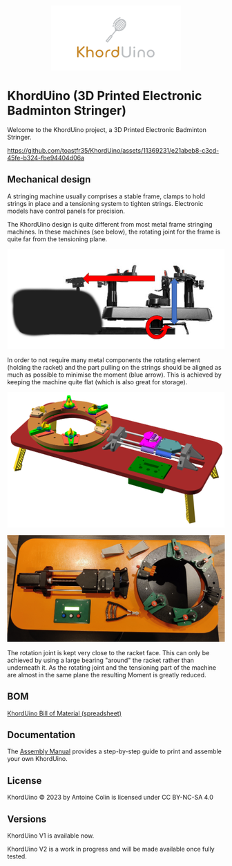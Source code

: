 <p align="center">
  <img width="300" src="images/logo2.png">
</p>

# KhordUino (3D Printed Electronic Badminton Stringer)

Welcome to the KhordUino project, a 3D Printed Electronic Badminton Stringer. 

https://github.com/toastfr35/KhordUino/assets/11369231/e21abeb8-c3cd-45fe-b324-fbe94404d06a


## Mechanical design

A stringing machine usually comprises a stable frame, clamps to hold strings in place and a tensioning system to tighten strings. 
Electronic models have control panels for precision. 

The KhordUino design is quite different from most metal frame stringing machines. In these machines (see below), the rotating joint for the frame is quite far from the tensioning plane.

<p align="center">
  <img width="600" src="images/traditional_machine.png">
</p>


In order to not require many metal components the rotating element (holding the racket) and the part pulling 
on the strings should be aligned as much as possible to minimise the moment (blue arrow).
This is achieved by keeping the machine quite flat (which is also great for storage).

<p align="center">
  <img width="600" src="images/this_machine.png">
</p>

<p align="center">
  <img width="600" src="images/main.jpg">
</p>


The rotation joint is kept very close to the racket face. This can only be achieved by using a large bearing "around" the racket rather than underneath it.
As the rotating joint and the tensioning part of the machine are almost in the same plane the resulting Moment is greatly reduced.

## BOM

[KhordUino Bill of Material (spreadsheet)](https://docs.google.com/spreadsheets/d/1VggcFAZ6FdfzaC9WXAd_AR7_Q7eQJJpP21XG0TGiltw/edit?usp=sharing)

## Documentation

The [Assembly Manual](V1/KhordUino_Manual.pdf) provides a step-by-step guide to print and assemble your own KhordUino.

## License

KhordUino © 2023 by Antoine Colin is licensed under CC BY-NC-SA 4.0

## Versions

KhordUino V1 is available now.

KhordUino V2 is a work in progress and will be made available once fully tested.